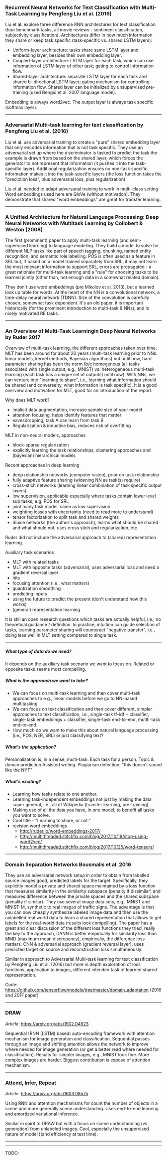 
### Recurrent Neural Networks for Text Classification with Multi-Task Learning by Pengfeng Liu et al. (2016)
Liu et al. explore three difference RNN architectures for text classification (four benchmark tasks, all movie reviews - sentiment classification, subjectivity classification). Architectures differ in how much information they share or keep task specific (task-specific vs. shared LSTM layers):

- Uniform-layer architecture: tasks share same LSTM layer and embedding layer, besides their own embedding layer.
- Coupled-layer architecture: LSTM layer for each task, which can use information of LSTM layer of other task; gating to control information flow.
- Shared-layer architecture: separate LSTM layer for each task and shared bi-directional LSTM layer; gating mechanism for controlling information flow. Shared layer can be initialized by unsupervised pre-training (used Bengio et al. 2007 language model).

Embedding is always word2vec. The output layer is always task specific (softmax layer).

---

### Adversarial Multi-task learning for text classification by Pengfeng Liu et al. (2016)
Liu et al. use adversarial training to create a "pure" shared embedding layer that only encodes information that is not task specific. They use an adversarial set up where the discriminator is tasked to predict the task the example is drawn from based on the shared layer, which forces the generator to not represent that information (it pushes it into the task-specific layer). Additional regularization ensures no non-task specific information makes it into the task-specific layers (the loss function takes the "prediction loss", plus adversarial loss, plus regularization).

Liu et al. needed to adapt adversarial training to work in multi-class setting. Word embeddings used here are GloVe (without motivation). They demonstrate that shared "word embeddings" are great for transfer learning.

---

### A Unified Architecture for Natural Language Processing: Deep Neural Networks with Multitask Learning by Collobert & Weston (2008)

The first (prominent) paper to apply multi-task learning (and semi-supervised learning) to language modeling. They build a model to solve for different NLP tasks like part of speech tagging, chunking, named entity recognition, and semantic role labelling. POS is often used as a feature in SRL but, if based on a model trained separately from SRL, it may not learn the most relevant information to support SRL, errors are propagated - a great rationale for multi-task learning and a "rule" for choosing tasks to be learned jointly (other than, not enough data in a somewhat related domain).

They don't use word embeddings (pre Mikolov et al. 2013), but a learned look up table for words. At the heart of the NN is a convolutional network, a time-delay neural network (TDNN). Size of the convolution is carefully chosen, somewhat task dependent. It's an old paper, it is important historically (for the prominent introduction to multi-task & NNs), and is nicely motivated RE tasks.

---

### An Overview of Multi-Task Learningin Deep Neural Networks by Ruder 2017

Overview of multi-task learning, the different approaches taken over time. MLT has been around for about 20 years (multi-task learning prior to NNs: linear models, kernel methods, Bayesian algorithms) but until now, hard parameter sharing has been the norm (b/c homogenous (all tasks associated with single output, e.g., MNIST) vs. heterogeneous multi-task learning (each task has a unique set of outputs) until now). With NNs, we can venture into "learning to share", i.e., learning what information should be shared (and converselty, what information is task specific). It is a good overview and motivation for MLT, good for an introduction of the report.

Why does MLT work?
- implicit data augmentation, increase sample size of your model
- attention focusing, helps identify features that matter
- eavesdropping, task A can learn from task B
- Regularization & inductive bias, reduces risk of overfitting

MLT in non-neural models, approaches
- block-sparse regularization
- explicitly learning the task relationships, clustering approaches and (bayesian) hierarchical models

Recent approaches in deep learning
- deep relationship networks (computer vision), prior on task relationship
- fully adaptive feature sharing (widening NN as task(s) require)
- cross-stich networks (learning linear combination of task specific output layers)
- low supervision, applicable especially where tasks contain lower level sub tasks, e.g. POS for SRL
- joint many task model, same as low supervision
- weighting losses with uncertainty (need to read more to understand)
- tensor factorization to split task and shared weights
- Sluice networks (the author's approach), learns what should be shared and what should not, uses cross stich and regularization, etc.

Ruder did not include the adversarial approach to (shared) representation learning.

Auxiliary task scenarios
- MLT with related tasks
- MLT with opposite tasks (adversarial), uses adversarial loss and need a gradient reversal layer
- hits
- focusing attention (i.e., what matters)
- quantization smoothing
- predicting inputs
- using the future to predict the present (don't understand how this works)
- (general) representation learning

It is still an open research questions which tasks are actually helpful, i.e., no theoretical guidance / definition. In practice, intuition can guide selection of tasks, learning parameter sharing will counteract "negative transfer", i.e., doing less well in MLT setting compared to single task.

---

##### What type of data do we need?

It depends on the auxiliary task scenario we want to focus on. Related or opposite tasks seems most compelling.

##### What is the approach we want to take?

- We can focus on multi-task learning and then cover multi-task approaches to e.g., linear models before we go to NN-based multitasking.
- We can focus on text classification and then cover different, simpler approaches to text classification, i.e., single-task tf-idf + classifier, single-task embeddings + classifier, single-task end-to-end, mutlti-task end-to-end.
- How much do we want to make this about natural language processing (i.e., POS, NER, SRL) or just classifying text?

##### What's the application?

Personalization is, in a sense, multi-task. Each task for a person.
Topic & doman prediction
Assisted writing.
Plagiarism detection, "this doesn't sound like the NYT"

##### What's exciting?

- Learning how tasks relate to one another.
- Learning task-independent embeddings not just by making the data super general, i.e., all of Wikipedia (transfer learning, pre-training).
- Making use of all the data you have, in one model, to benefit all tasks you want to solve.
- Cool title - "Learning to share, or not."
- revision word embeddings
    + http://ruder.io/word-embeddings-2017/
    + http://multithreaded.stitchfix.com/blog/2017/10/18/stop-using-word2vec/
    + http://multithreaded.stitchfix.com/blog/2017/10/25/word-tensors/

---

### Domain Separation Networks Bousmalis et al. 2016

They use an adversarial network setup in order to obtain from labelled source images good, predicted labels for the target. Specifically, they explicitly model a private and shared space maintained by a loss function that measures similarity in the similarity subspace (penalty if dissimilar) and measures difference between the private spaces and the shared subspace (penality if similar). They use several image data sets, e.g., MNIST and MNIST-M, synthetic to real images of traffic signs. The advantage is that you can now cheaply synthesize labeled image data and then use the unlabelled real world data to learn a shared representation that allows to get labels for the real-world data (results look compelling). The paper has a great and clear discussion of the different loss functions they tried, really the key to the approach, DANN is better empirically for similarity loss than MMD (maximum mean discrepancy), empirically, the difference loss matters. CNN & adversarial approach (gradient reversal layer), uses predicted target on source and reconstruction loss simultaneously.

Similar in approach to Adversarial Multi-task learning for text classification by Pengfeng Liu et al. (2016) but more in depth exploration of loss functions, application to images, different intended task of learned shared representation.

Code: https://github.com/tensorflow/models/tree/master/domain_adaptation (2016 and 2017 paper)

---

### DRAW 

_Article_: https://arxiv.org/abs/1502.04623

Sequential (RNN (LSTM) based) auto-encoding framework with attention mechanism for image generation and classification. Sequential passes through an image and shifting attention allows the network to improve where needed for image generation (or get a better read where needed for classification). Results for simpler images, e.g., MNIST look fine. More complex images are harder. Biggest contribution is expose of attention mechanism. 

---

### Attend, Infer, Repeat

_Article_: https://arxiv.org/abs/1603.08575

Using RNN and attention mechanisms for count the number of objects in a scene and more generally scene understanding. Uses end-to-end learning and amortized variational inference. 

Similar in spirit to DRAW but with a focus on scene understanding (vs. generation) from unlabeled images. Cool, especially the unsupervised nature of model )(and efficiency at test time). 

---



---

TODO:




